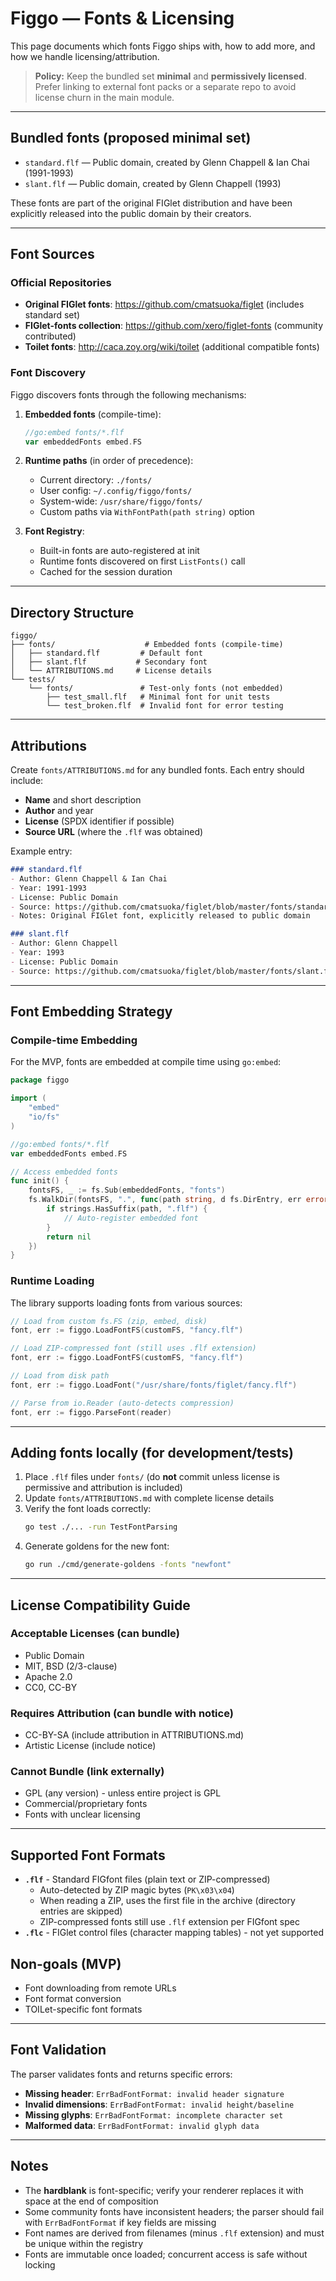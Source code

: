 # Figgo — Fonts & Licensing

This page documents which fonts Figgo ships with, how to add more, and how we handle licensing/attribution.

> **Policy:** Keep the bundled set **minimal** and **permissively licensed**. Prefer linking to external font packs or a separate repo to avoid license churn in the main module.

---

## Bundled fonts (proposed minimal set)

* `standard.flf` — Public domain, created by Glenn Chappell & Ian Chai (1991-1993)
* `slant.flf` — Public domain, created by Glenn Chappell (1993)

These fonts are part of the original FIGlet distribution and have been explicitly released into the public domain by their creators.

---

## Font Sources

### Official Repositories

* **Original FIGlet fonts**: https://github.com/cmatsuoka/figlet (includes standard set)
* **FIGlet-fonts collection**: https://github.com/xero/figlet-fonts (community contributed)
* **Toilet fonts**: http://caca.zoy.org/wiki/toilet (additional compatible fonts)

### Font Discovery

Figgo discovers fonts through the following mechanisms:

1. **Embedded fonts** (compile-time):
   ```go
   //go:embed fonts/*.flf
   var embeddedFonts embed.FS
   ```

2. **Runtime paths** (in order of precedence):
   - Current directory: `./fonts/`
   - User config: `~/.config/figgo/fonts/`
   - System-wide: `/usr/share/figgo/fonts/`
   - Custom paths via `WithFontPath(path string)` option

3. **Font Registry**:
   - Built-in fonts are auto-registered at init
   - Runtime fonts discovered on first `ListFonts()` call
   - Cached for the session duration

---

## Directory Structure

```
figgo/
├── fonts/                    # Embedded fonts (compile-time)
│   ├── standard.flf         # Default font
│   ├── slant.flf           # Secondary font
│   └── ATTRIBUTIONS.md     # License details
└── tests/
    └── fonts/               # Test-only fonts (not embedded)
        ├── test_small.flf   # Minimal font for unit tests
        └── test_broken.flf  # Invalid font for error testing
```

---

## Attributions

Create `fonts/ATTRIBUTIONS.md` for any bundled fonts. Each entry should include:

* **Name** and short description
* **Author** and year
* **License** (SPDX identifier if possible)
* **Source URL** (where the `.flf` was obtained)

Example entry:

```md
### standard.flf
- Author: Glenn Chappell & Ian Chai
- Year: 1991-1993
- License: Public Domain
- Source: https://github.com/cmatsuoka/figlet/blob/master/fonts/standard.flf
- Notes: Original FIGlet font, explicitly released to public domain

### slant.flf
- Author: Glenn Chappell
- Year: 1993
- License: Public Domain
- Source: https://github.com/cmatsuoka/figlet/blob/master/fonts/slant.flf
```

---

## Font Embedding Strategy

### Compile-time Embedding

For the MVP, fonts are embedded at compile time using `go:embed`:

```go
package figgo

import (
    "embed"
    "io/fs"
)

//go:embed fonts/*.flf
var embeddedFonts embed.FS

// Access embedded fonts
func init() {
    fontsFS, _ := fs.Sub(embeddedFonts, "fonts")
    fs.WalkDir(fontsFS, ".", func(path string, d fs.DirEntry, err error) error {
        if strings.HasSuffix(path, ".flf") {
            // Auto-register embedded font
        }
        return nil
    })
}
```

### Runtime Loading

The library supports loading fonts from various sources:

```go
// Load from custom fs.FS (zip, embed, disk)
font, err := figgo.LoadFontFS(customFS, "fancy.flf")

// Load ZIP-compressed font (still uses .flf extension)
font, err := figgo.LoadFontFS(customFS, "fancy.flf")

// Load from disk path
font, err := figgo.LoadFont("/usr/share/fonts/figlet/fancy.flf")

// Parse from io.Reader (auto-detects compression)
font, err := figgo.ParseFont(reader)
```

---

## Adding fonts locally (for development/tests)

1. Place `.flf` files under `fonts/` (do **not** commit unless license is permissive and attribution is included)
2. Update `fonts/ATTRIBUTIONS.md` with complete license details
3. Verify the font loads correctly:
   ```bash
   go test ./... -run TestFontParsing
   ```
4. Generate goldens for the new font:
   ```bash
   go run ./cmd/generate-goldens -fonts "newfont"
   ```

---

## License Compatibility Guide

### Acceptable Licenses (can bundle)
* Public Domain
* MIT, BSD (2/3-clause)
* Apache 2.0
* CC0, CC-BY

### Requires Attribution (can bundle with notice)
* CC-BY-SA (include attribution in ATTRIBUTIONS.md)
* Artistic License (include notice)

### Cannot Bundle (link externally)
* GPL (any version) - unless entire project is GPL
* Commercial/proprietary fonts
* Fonts with unclear licensing

---

## Supported Font Formats

* **`.flf`** - Standard FIGfont files (plain text or ZIP-compressed)
  - Auto-detected by ZIP magic bytes (`PK\x03\x04`)
  - When reading a ZIP, uses the first file in the archive (directory entries are skipped)
  - ZIP-compressed fonts still use `.flf` extension per FIGfont spec
* **`.flc`** - FIGlet control files (character mapping tables) - not yet supported

## Non-goals (MVP)

* Font downloading from remote URLs
* Font format conversion
* TOILet-specific font formats

---

## Font Validation

The parser validates fonts and returns specific errors:

* **Missing header**: `ErrBadFontFormat: invalid header signature`
* **Invalid dimensions**: `ErrBadFontFormat: invalid height/baseline`
* **Missing glyphs**: `ErrBadFontFormat: incomplete character set`
* **Malformed data**: `ErrBadFontFormat: invalid glyph data`

---

## Notes

* The **hardblank** is font-specific; verify your renderer replaces it with space at the end of composition
* Some community fonts have inconsistent headers; the parser should fail with `ErrBadFontFormat` if key fields are missing
* Font names are derived from filenames (minus `.flf` extension) and must be unique within the registry
* Fonts are immutable once loaded; concurrent access is safe without locking
